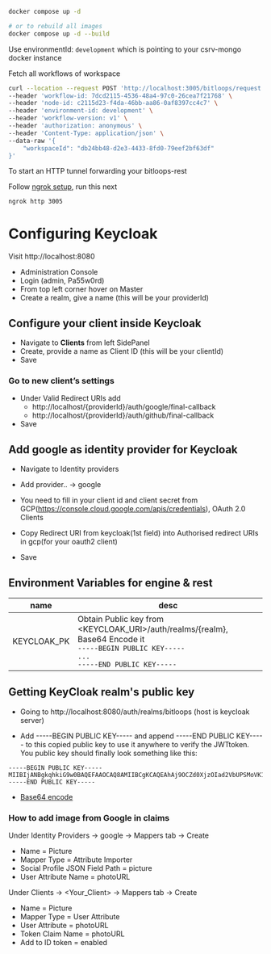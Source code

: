 ```bash
docker compose up -d

# or to rebuild all images
docker compose up -d --build
```

Use environmentId: `development` which is pointing to your csrv-mongo docker instance

Fetch all workflows of workspace

```bash
curl --location --request POST 'http://localhost:3005/bitloops/request' \
--header 'workflow-id: 7dcd2115-4536-48a4-97c0-26cea7f21768' \
--header 'node-id: c2115d23-f4da-46bb-aa86-0af8397cc4c7' \
--header 'environment-id: development' \
--header 'workflow-version: v1' \
--header 'authorization: anonymous' \
--header 'Content-Type: application/json' \
--data-raw '{
    "workspaceId": "db24bb48-d2e3-4433-8fd0-79eef2bf63df"
}'
```

To start an HTTP tunnel forwarding your bitloops-rest

Follow [ngrok setup](https://dashboard.ngrok.com/get-started/setup), run this next

```bash
ngrok http 3005
```

# Configuring Keycloak

Visit http://localhost:8080

- Administration Console
- Login (admin, Pa55w0rd)
- From top left corner hover on Master
- Create a realm, give a name (this will be your providerId)

## Configure your client inside Keycloak

- Navigate to **Clients** from left SidePanel
- Create, provide a name as Client ID (this will be your clientId)
- Save

### Go to new client’s **settings**

<!-- - Access Type-> Confidential
- Service Accounts Enabled
- Authorization Enabled -->

- Under Valid Redirect URIs add
  - http://localhost/{providerId}/auth/google/final-callback
  - http://localhost/{providerId}/auth/github/final-callback
- Save
  <!-- We will use client ID and client Secret(From Credentials Tab of client) -->

## Add google as identity provider for Keycloak

- Navigate to Identity providers
- Add provider.. -> google
- You need to fill in your client id and client secret from GCP(https://console.cloud.google.com/apis/credentials), OAuth 2.0 Clients
- Copy Redirect URI from keycloak(1st field) into Authorised redirect URIs in gcp(for your oauth2 client)

- Save

## Environment Variables for engine & rest

| name        | desc                                                                                                                                                          |
| ----------- | ------------------------------------------------------------------------------------------------------------------------------------------------------------- |
| KEYCLOAK_PK | Obtain Public key from <KEYCLOAK_URI>/auth/realms/{realm}, <br/>Base64 Encode it <br/>`-----BEGIN PUBLIC KEY-----` <br/>`...`<br/>`-----END PUBLIC KEY----- ` |

## Getting KeyCloak realm's public key

- Going to http://localhost:8080/auth/realms/bitloops (host is keycloak server)

- Add -----BEGIN PUBLIC KEY----- and append -----END PUBLIC KEY----- to this copied public key to use it anywhere to verify the JWTtoken. You public key should finally look something like this:

```nodejs
-----BEGIN PUBLIC KEY-----
MIIBIjANBgkqhkiG9w0BAQEFAAOCAQ8AMIIBCgKCAQEAhAj9OCZd0XjzOIad2VbUPSMoVK1X8hdD2Ad+jUXCzhZJf0RaN6B+79AW5jSgceAgyAtLXiBayLlaqSjZM6oyti9gc2M2BXzoDKLye+Tgpftd72Zreb4HpwKGpVrJ3H3Ip5DNLSD4a1ovAJ6Sahjb8z34T8c1OCnf5j70Y7i9t3y/j076XIUU4vWpAhI9LRAOkSLqDUE5L/ZdPmwTgK91Dy1fxUQ4d02Ly4MTwV2+4OaEHhIfDSvakLBeg4jLGOSxLY0y38DocYzMXe0exJXkLxqHKMznpgGrbps0TPfSK0c3q2PxQLczCD3n63HxbN8U9FPyGeMrz59PPpkwIDAQAB
-----END PUBLIC KEY-----
```

- [Base64 encode](https://www.base64encode.org/)

### How to add image from Google in claims

Under Identity Providers -> google -> Mappers tab -> Create

- Name = Picture
- Mapper Type = Attribute Importer
- Social Profile JSON Field Path = picture
- User Attribute Name = photoURL

Under Clients -> <Your_Client> -> Mappers tab -> Create

- Name = Picture
- Mapper Type = User Attribute
- User Attribute = photoURL
- Token Claim Name = photoURL
- Add to ID token = enabled
